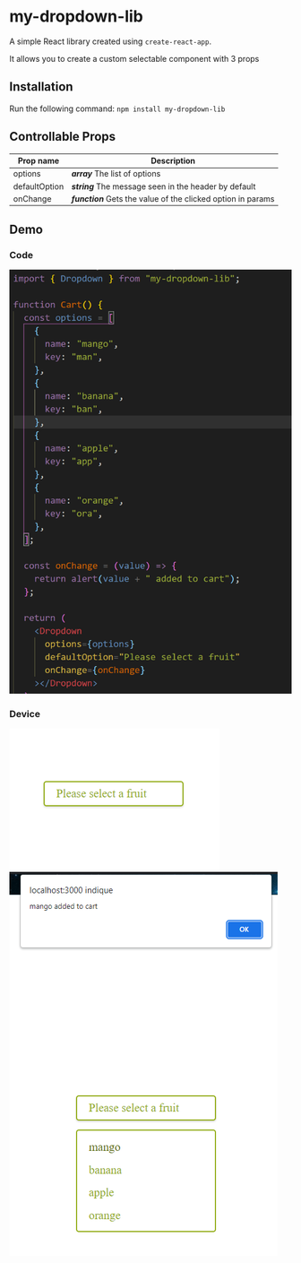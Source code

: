 # my-dropdown-lib

A simple React library created using `create-react-app`.

It allows you to create a custom selectable component with 3 props

## Installation

Run the following command:
`npm install my-dropdown-lib`

## Controllable Props

| Prop name     | Description                                                   |
| ------------- | ------------------------------------------------------------- |
| options       | **_array_** The list of options                               |
| defaultOption | **_string_** The message seen in the header by default        |
| onChange      | **_function_** Gets the value of the clicked option in params |

## Demo

### Code

![example1](./ex_code.png)

### Device

![example2](./ex_default.png)
![example3](./ex_use.png)
